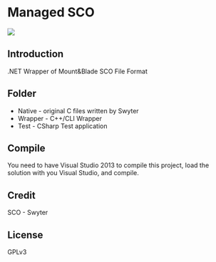 # Managed SCO

![](https://media.moddb.com/images/members/4/3399/3398047/file.2.JPG)

## Introduction

.NET Wrapper of Mount&Blade SCO File Format

## Folder
* Native - original C files written by Swyter  
* Wrapper - C++/CLI Wrapper  
* Test - CSharp Test application  

## Compile
You need to have Visual Studio 2013 to compile this project, load the solution with you Visual Studio, and compile.

## Credit
SCO - Swyter  

## License
GPLv3  
